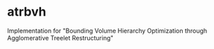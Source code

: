 # atrbvh
Implementation for "Bounding Volume Hierarchy Optimization through Agglomerative Treelet Restructuring"
